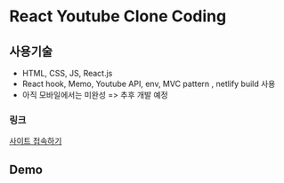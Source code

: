 # React Youtube Clone Coding

## 사용기술

- HTML, CSS, JS, React.js
- React hook, Memo, Youtube API, env, MVC pattern , netlify build 사용
- 아직 모바일에서는 미완성 => 추후 개발 예정

### 링크
[사이트 접속하기](https://5f918406441f3e008adc60fd--react-youtube-jun.netlify.app)

## Demo



